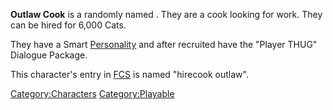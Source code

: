 **Outlaw Cook** is a randomly named [](Generic_Recruits.md). They are a cook looking for work.
They can be hired for 6,000 Cats.

They have a Smart [Personality](Personality.md "wikilink") and after
recruited have the "Player THUG" Dialogue Package.

This character's entry in [FCS](Forgotten_Construction_Set.md "wikilink")
is named "hirecook outlaw".

[Category:Characters](Category:Characters "wikilink")
[Category:Playable](Category:Playable "wikilink")